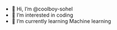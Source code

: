 - 👋 Hi, I’m @coolboy-sohel
- 👀 I’m interested in coding
- 🌱 I’m currently learning Machine learning
<!---
coolboy-sohel/coolboy-sohel is a ✨ special ✨ repository because its `README.md` (this file) appears on your GitHub profile.
You can click the Preview link to take a look at your changes.
--->
